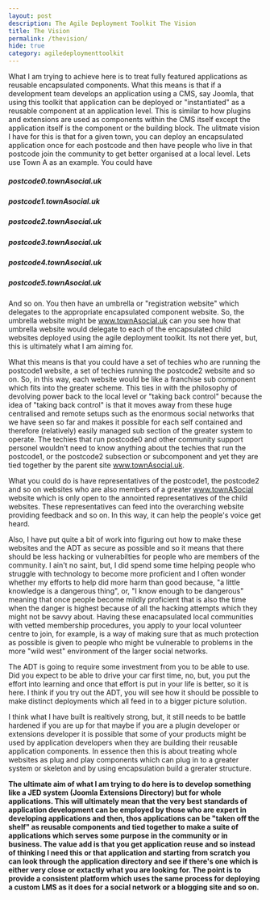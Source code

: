 ```yaml
---
layout: post
description: The Agile Deployment Toolkit The Vision
title: The Vision
permalink: /thevision/
hide: true
category: agiledeploymenttoolkit
---
```


What I am trying to achieve here is to treat fully featured applications as reusable encapsulated components. What this means is that if a development team develops an application using a CMS, say Joomla, that using this toolkit that application can be deployed or "instantiated" as a reusable component at an application level. This is similar to how plugins and extensions are used as components within the CMS itself except the application itself is the component or the building block. The ulitmate vision I have for this is that for a given town, you can deploy an encapsulated application once for each postcode and then have people who live in that postcode join the community to get better organised at a local level. Lets use Town A as an example. You could have

##### postcode0.townAsocial.uk  
##### postcode1.townAsocial.uk  
##### postcode2.townAsocial.uk  
##### postcode3.townAsocial.uk  
##### postcode4.townAsocial.uk  
##### postcode5.townAsocial.uk  

And so on. You then have an umbrella or "registration website" which delegates to the appropriate encapsulated component website. So, the umbrella website might be
www.townAsocial.uk can you see how that umbrella website would delegate to each of the encapsulated child websites deployed using the agile deployment toolkit. Its not there yet, but, this is ultimately what I am aiming for. 

What this means is that you could have a set of techies who are running the postcode1 website, a set of techies running the postcode2 website and so on. So, in this way, each website would be like a franchise sub component which fits into the greater scheme. This ties in with the philosophy of devolving power back to the local level or "taking back control" because the idea of "taking back control" is that it moves away from these huge centralised and remote setups such as the enormous social networks that we have seen so far and makes it possible for each self contained and therefore (relatively) easily managed sub section of the greater system to operate. The techies that run postcode0 and other community support personel wouldn't need to know anything about the techies that run the postcode1, or the postcode2 subsection or subcomponent and yet they are tied together by the parent site www.townAsocial.uk.

What you could do is have representatives of the postcode1, the postcode2 and so on websites who are also members of a greater www.townASocial website which is only open to the annointed representatives of the child websites. These representatives can feed into the overarching website providing feedback and so on. In this way, it can help the people's voice get heard. 

Also, I have put quite a bit of work into figuring out how to make these websites and the ADT as secure as possible and so it means that there should be less hacking or vulnerabilties for people who are members of the community. I ain't no saint, but, I did spend some time helping people who struggle with technology to become more proficient and I often wonder whether my efforts to help did more harm than good because, "a little knowledge is a dangerous thing", or, "I know enough to be dangerous" meaning that once people become mildly proficient that is also the time when the danger is highest because of all the hacking attempts which they might not be savvy about. Having these enacapsulated local communities with vetted membership procedures, you apply to your local volunteer centre to join, for example, is a way of making sure that as much protection as possible is given to people who might be vulnerable to problems in the more "wild west" environment of the larger social networks. 

The ADT is going to require some investment from you to be able to use. Did you expect to be able to drive your car first time, no, but, you put the effort into learning and once that effort is put in your life is better, so it is here. I think if you try out the ADT, you will see how it should be possible to make distinct deployments which all feed in to a bigger picture solution. 

I think what I have built is realtively strong, but, it still needs to be battle hardened if you are up for that maybe if you are a plugin developer or extensions developer it is possible that some of your products might be used by application developers when they are building their reusable application components. In essence then this is about treating whole websites as plug and play components which can plug in to a greater system or skeleton and by using encapsulation build a grerater structure. 

**The ultimate aim of what I am trying to do here is to develop something like a JED system (Joomla Extensions Directory) but for whole applications. This will ultimately mean that the very best standards of application development can be employed by those who are expert in developing applications and then, thos applications can be "taken off the shelf" as reusable components and tied together to make a suite of applications which serves some purpose in the community or in business. The value add is that you get application reuse and so instead of thinking I need this or that application and starting from scratch you can look through the application directory and see if there's one which is either very close or extactly what you are looking for. The point is to provide a consistent platform which uses the same process for deploying a custom LMS as it does for a social network or a blogging site and so on.** 
